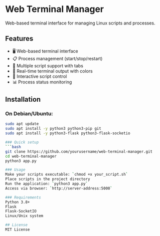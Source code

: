 # Web Terminal Manager

Web-based terminal interface for managing Linux scripts and processes.

## Features

- 🖥️ Web-based terminal interface
- 📋 Process management (start/stop/restart)
- 🎯 Multiple script support with tabs
- 🎨 Real-time terminal output with colors
- 🔧 Interactive script control
- 📊 Process status monitoring

## Installation

### On Debian/Ubuntu:
```bash
sudo apt update
sudo apt install -y python3 python3-pip git
sudo apt install -y python3-flask python3-flask-socketio

### Quick setup
```bash
git clone https://github.com/yourusername/web-terminal-manager.git
cd web-terminal-manager
python3 app.py

### Usage
Make your scripts executable: `chmod +x your_script.sh`  
Place scripts in the project directory  
Run the application: `python3 app.py`  
Access via browser: `http://server-address:5000`

### Requirements
Python 3.8+
Flask
Flask-SocketIO
Linux/Unix system

## License
MIT License